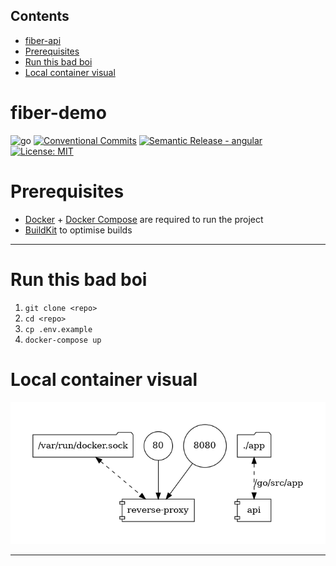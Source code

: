 <!-- START doctoc generated TOC please keep comment here to allow auto update -->
<!-- DON'T EDIT THIS SECTION, INSTEAD RE-RUN doctoc TO UPDATE -->
## Contents

- [fiber-api](#fiber-api)
- [Prerequisites](#prerequisites)
- [Run this bad boi](#run-this-bad-boi)
- [Local container visual](#local-container-visual)

<!-- END doctoc generated TOC please keep comment here to allow auto update -->

# fiber-demo
![go](https://img.shields.io/badge/Go-v1.19-blue)
[![Conventional Commits](https://img.shields.io/badge/Conventional%20Commits-1.0.0-%23FE5196?logo=conventionalcommits&logoColor=white)](https://conventionalcommits.org) 
[![Semantic Release - angular](https://img.shields.io/static/v1?label=Semantic+Release&message=angular&color=e10079&logo=semantic-release)](https://github.com/semantic-release/semantic-release) [![License: MIT](https://img.shields.io/badge/License-MIT-yellow.svg)](https://opensource.org/licenses/MIT)

# Prerequisites
- [Docker](https://docs.docker.com/get-docker/) + [Docker Compose](https://docs.docker.com/compose/install/) are required to run the project
 - [BuildKit](https://www.docker.com/blog/faster-builds-in-compose-thanks-to-buildkit-support/
   ) to optimise builds

----

# Run this bad boi
1. `git clone <repo>`
2. `cd <repo>`
3. `cp .env.example`
4. `docker-compose up`
   
# Local container visual

![Alt text](.docs/dev-env-visual.png?raw=true "env")

---

